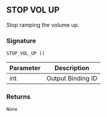 ## STOP VOL UP
Stop ramping the volume up.


### Signature

`STOP_VOL_UP ()`


| Parameter | Description |
| --- | --- |
| int | Output Binding ID |


### Returns

`None`
